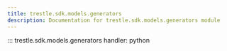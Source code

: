 ```yaml
---
title: trestle.sdk.models.generators
description: Documentation for trestle.sdk.models.generators module
---
```


::: trestle.sdk.models.generators
handler: python
